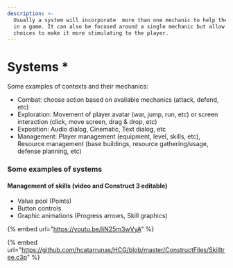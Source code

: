 ```yaml
---
description: >-
  Usually a system will incorporate  more than one mechanic to help the player
  in a game. It can also be focused around a single mechanic but allow for
  choices to make it more stimulating to the player.
---
```


# Systems \*

 Some examples of contexts and their mechanics:

* Combat: choose action based on available mechanics \(attack, defend, etc\)
* Exploration: Movement of player avatar \(war, jump, run, etc\) or screen interaction \(click, move screen, drag & drop, etc\)
* Exposition: Audio dialog, Cinematic, Text dialog, etc
* Management: Player management \(equipment, level, skills, etc\), Resource management \(base buildings, resource gathering/usage, defense planning, etc\)

### Some examples of systems

#### Management of skills \(video and Construct 3 editable\)

* Value pool \(Points\)
* Button controls
* Graphic animations \(Progress arrows, Skill graphics\)

{% embed url="https://youtu.be/liN25m3wVyA" %}

{% embed url="https://github.com/hcatarrunas/HCG/blob/master/ConstructFiles/Skilltree.c3p" %}



